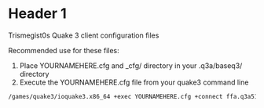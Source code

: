 # Header 1
Trismegist0s Quake 3 client configuration files

Recommended use for these files:

1.  Place YOURNAMEHERE.cfg and _cfg/ directory  in your .q3a/baseq3/ directory
2.  Execute the YOURNAMEHERE.cfg file from your quake3 command line

```markdown
/games/quake3/ioquake3.x86_64 +exec YOURNAMEHERE.cfg +connect ffa.q3a51.com
